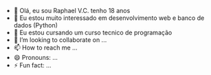 - 👋 Olá, eu sou Raphael V.C. tenho 18 anos
- 👀 Eu estou muito interessado em desenvolvimento web e banco de dados (Python)
- 🌱 Eu estou cursando um curso tecnico de programação
- 💞️ I’m looking to collaborate on ...
- 📫 How to reach me ...
- 😄 Pronouns: ...
- ⚡ Fun fact: ...

<!---
RaphaZY/RaphaZY is a ✨ special ✨ repository because its `README.md` (this file) appears on your GitHub profile.
You can click the Preview link to take a look at your changes.
--->
